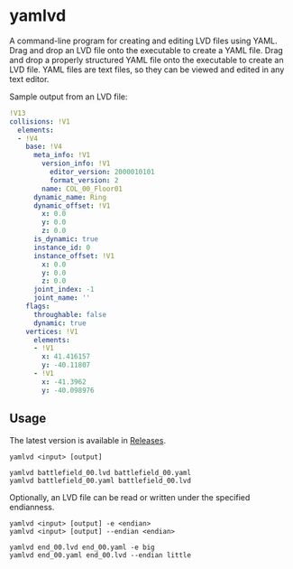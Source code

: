 # yamlvd

A command-line program for creating and editing LVD files using YAML. Drag and drop an LVD file onto the executable to create a YAML file. Drag and drop a properly structured YAML file onto the executable to create an LVD file. YAML files are text files, so they can be viewed and edited in any text editor.

Sample output from an LVD file:

```yaml
!V13
collisions: !V1
  elements:
  - !V4
    base: !V4
      meta_info: !V1
        version_info: !V1
          editor_version: 2000010101
          format_version: 2
        name: COL_00_Floor01
      dynamic_name: Ring
      dynamic_offset: !V1
        x: 0.0
        y: 0.0
        z: 0.0
      is_dynamic: true
      instance_id: 0
      instance_offset: !V1
        x: 0.0
        y: 0.0
        z: 0.0
      joint_index: -1
      joint_name: ''
    flags:
      throughable: false
      dynamic: true
    vertices: !V1
      elements:
      - !V1
        x: 41.416157
        y: -40.11807
      - !V1
        x: -41.3962
        y: -40.098976
```

## Usage

The latest version is available in [Releases](https://github.com/ultimate-research/lvd-rs/releases/latest).

```
yamlvd <input> [output]
```

```
yamlvd battlefield_00.lvd battlefield_00.yaml
yamlvd battlefield_00.yaml battlefield_00.lvd
```

Optionally, an LVD file can be read or written under the specified endianness.

```
yamlvd <input> [output] -e <endian>
yamlvd <input> [output] --endian <endian>
```

```
yamlvd end_00.lvd end_00.yaml -e big
yamlvd end_00.yaml end_00.lvd --endian little
```
